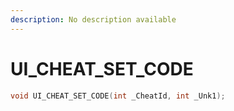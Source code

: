 ```yaml
---
description: No description available 
---
```


# UI_CHEAT_SET_CODE

```cpp
void UI_CHEAT_SET_CODE(int _CheatId, int _Unk1);
```